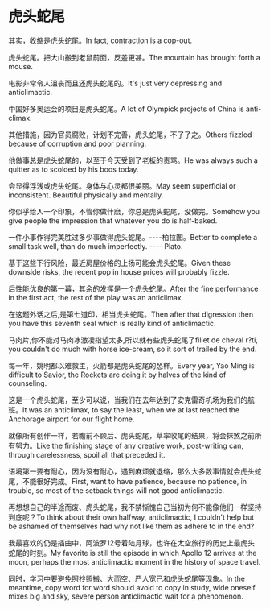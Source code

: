 # 虎头蛇尾

<p><span class="chinese">其实，收缩是虎头蛇尾。</span><span class="english">In fact, contraction is a cop-out.</span></p>

<p><span class="chinese">虎头蛇尾。把大山搬到老鼠前面，反差更甚。</span><span class="english">The mountain has brought forth a mouse.</span></p>

<p><span class="chinese">电影非常令人沮丧而且还虎头蛇尾的。</span><span class="english">It's just very depressing and anticlimactic.</span></p>

<p><span class="chinese">中国好多奥运会的项目是虎头蛇尾。</span><span class="english">A lot of Olympick projects of China is anti-climax.</span></p>

<p><span class="chinese">其他措施，因为官员腐败，计划不完善，虎头蛇尾，不了了之。</span><span class="english">Others fizzled because of corruption and poor planning.</span></p>

<p><span class="chinese">他做事总是虎头蛇尾的，以至于今天受到了老板的责骂。</span><span class="english">He was always such a quitter as to scolded by his boos today.</span></p>

<p><span class="chinese">会显得浮浅或虎头蛇尾。身体与心灵都很美丽。</span><span class="english">May seem superficial or inconsistent. Beautiful physically and mentally.</span></p>

<p><span class="chinese">你似乎给人一个印象，不管你做什麽，你总是虎头蛇尾，没做完。</span><span class="english">Somehow you give people the impression that whatever you do is half-baked.</span></p>

<p><span class="chinese">一件小事作得完美胜过多少事做得虎头蛇尾。----柏拉图。</span><span class="english">Better to complete a small task well, than do much imperfectly. ---- Plato.</span></p>

<p><span class="chinese">基于这些下行风险，最近房屋价格的上扬可能会虎头蛇尾。</span><span class="english">Given these downside risks, the recent pop in house prices will probably fizzle.</span></p>

<p><span class="chinese">后性能优良的第一幕，其余的发挥是一个虎头蛇尾。</span><span class="english">After the fine performance in the first act, the rest of the play was an anticlimax.</span></p>

<p><span class="chinese">在这题外话之后,是第七道印，相当虎头蛇尾。</span><span class="english">Then after that digression then you have this seventh seal which is really kind of anticlimactic.</span></p>

<p><span class="chinese">马肉片,你不能对马肉冰激凌指望太多,所以就有些虎头蛇尾了</span><span class="english">fillet de cheval r?ti, you couldn't do much with horse ice-cream, so it sort of trailed by the end.</span></p>

<p><span class="chinese">每一年，姚明都以难救主，火箭都是虎头蛇尾的怂样。</span><span class="english">Every year, Yao Ming is difficult to Savior, the Rockets are doing it by halves of the kind of counseling.</span></p>

<p><span class="chinese">这是一个虎头蛇尾，至少可以说，当我们在去年达到了安克雷奇机场为我们的航班。</span><span class="english">It was an anticlimax, to say the least, when we at last reached the Anchorage airport for our flight home.</span></p>

<p><span class="chinese">就像所有创作一样，若瞻前不顾后、虎头蛇尾，草率收尾的结果，将会抹煞之前所有努力。</span><span class="english">Like the finishing stage of any creative work, post-writing can, through carelessness, spoil all that preceded it.</span></p>

<p><span class="chinese">语境第一要有耐心，因为没有耐心，遇到麻烦就退缩，那么大多数事情就会虎头蛇尾，不能很好完成。</span><span class="english">First, want to have patience, because no patience, in trouble, so most of the setback things will not good anticlimactic.</span></p>

<p><span class="chinese">再想想自己的半途而废、虎头蛇尾，我不禁惭愧自己当初为何不能像他们一样坚持到底呢？</span><span class="english">To think about their own halfway, anticlimactic, I couldn't help but be ashamed of themselves had why not like them as adhere to in the end?</span></p>

<p><span class="chinese">我最喜欢的仍是插曲中，阿波罗12号着陆月球，也许在太空旅行的历史上最虎头蛇尾的时刻。</span><span class="english">My favorite is still the episode in which Apollo 12 arrives at the moon, perhaps the most anticlimactic moment in the history of space travel.</span></p>

<p><span class="chinese">同时，学习中要避免照抄照搬、大而空、严人宽己和虎头蛇尾等现象。</span><span class="english">In the meantime, copy word for word should avoid to copy in study, wide oneself mixes big and sky, severe person anticlimactic wait for a phenomenon.</span></p>

